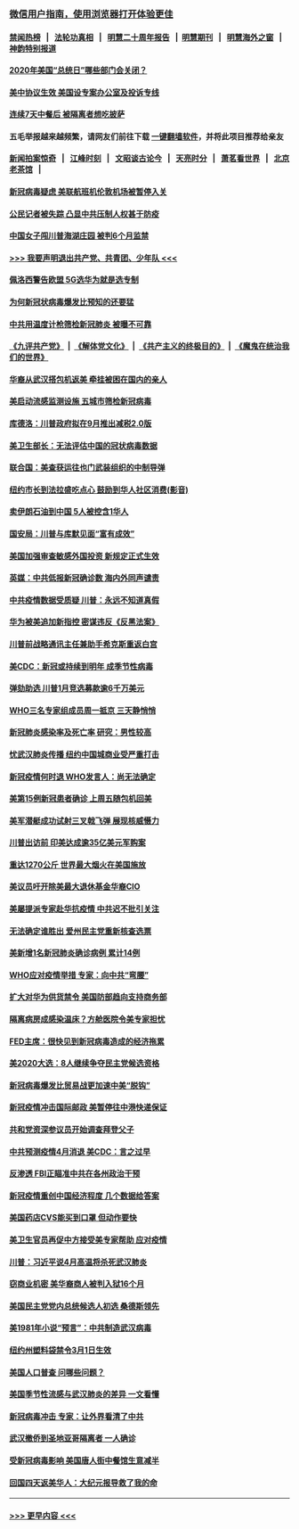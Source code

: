 ### [微信用户指南，使用浏览器打开体验更佳](https://github.com/gfw-breaker/banned-news1/blob/master/indexes/wechat-guide.md?t=0)
#### [禁闻热榜](热点新闻.md?t=0)  &nbsp;&nbsp;|&nbsp;&nbsp; [法轮功真相](https://github.com/gfw-breaker/truth/blob/master/README.md?t=0) &nbsp;&nbsp;|&nbsp;&nbsp; [明慧二十周年报告](https://github.com/gfw-breaker/mh-reports/blob/master/README.md?t=0) &nbsp;&nbsp;|&nbsp;&nbsp;[明慧期刊](https://github.com/gfw-breaker/mh-qikan) &nbsp;&nbsp;|&nbsp;&nbsp; [明慧海外之窗](https://github.com/gfw-breaker/mh-news/blob/master/README.md?t=0) &nbsp;&nbsp;|&nbsp;&nbsp; [神韵特别报道](https://github.com/gfw-breaker/mh-news/blob/master/shenyun.md?t=0)
#### [2020年美国“总统日”哪些部门会关闭？](../pages/nsc412/n11870148.md?t=02151233) 
#### [美中协议生效 美国设专案办公室及投诉专线](../pages/nsc412/n11870266.md?t=02151233) 
#### [连续7天中餐后 被隔离者想吃披萨](../pages/nsc412/n11870243.md?t=02151233) 
#### 五毛举报越来越频繁，请网友们前往下载 [一键翻墙软件](https://github.com/gfw-breaker/ssr-accounts)，并将此项目推荐给亲友
#### [新闻拍案惊奇](https://github.com/gfw-breaker/banned-news1/blob/master/pages/link4.md) &nbsp;&nbsp;|&nbsp;&nbsp; [江峰时刻](https://github.com/gfw-breaker/banned-news1/blob/master/pages/link4.md) &nbsp;&nbsp;|&nbsp;&nbsp; [文昭谈古论今](https://github.com/gfw-breaker/banned-news1/blob/master/pages/link4.md) &nbsp;&nbsp;|&nbsp;&nbsp; [天亮时分](https://github.com/gfw-breaker/banned-news1/blob/master/pages/link4.md) &nbsp;&nbsp;|&nbsp;&nbsp; [萧茗看世界](https://github.com/gfw-breaker/banned-news1/blob/master/pages/link4.md) &nbsp;&nbsp;|&nbsp;&nbsp; [北京老茶馆](https://github.com/gfw-breaker/banned-news1/blob/master/pages/link4.md) &nbsp;&nbsp;|&nbsp;&nbsp; 
#### [新冠病毒疑虑 美联航班机伦敦机场被暂停入关](../pages/nsc412/n11870015.md?t=02151233) 
#### [公民记者被失踪 凸显中共压制人权甚于防疫](../pages/nsc412/n11870042.md?t=02151233) 
#### [中国女子闯川普海湖庄园 被判6个月监禁](../pages/nsc412/n11869919.md?t=02151233) 
#### [>>> 我要声明退出共产党、共青团、少年队 <<<](https://github.com/begood0513/goodnews/blob/master/quit/letter.md) 
#### [佩洛西警告欧盟 5G选华为就是选专制](../pages/nsc412/n11869898.md?t=02151233) 
#### [为何新冠状病毒爆发比预知的还要猛](../pages/nsc412/n11869828.md?t=02151233) 
#### [中共用温度计枪筛检新冠肺炎 被曝不可靠](../pages/nsc412/n11869707.md?t=02151233) 
#### [《九评共产党》](https://github.com/begood0513/9ping.md/blob/master/README.md) &nbsp;|&nbsp; [《解体党文化》](../../../../jtdwh.md/blob/master/README.md)  &nbsp;|&nbsp; [《共产主义的终极目的》](../../../../gczydzjmd.md/blob/master/README.md) &nbsp;|&nbsp; [《魔鬼在统治我们的世界》](../../../../mgztzwmdsj.md/blob/master/README.md) 
#### [华裔从武汉搭包机返美 牵挂被困在国内的亲人](../pages/nsc412/n11869711.md?t=02151233) 
#### [美启动流感监测设施 五城市筛检新冠病毒](../pages/nsc412/n11869689.md?t=02151233) 
#### [库德洛：川普政府拟在9月推出减税2.0版](../pages/nsc412/n11869627.md?t=02151233) 
#### [美卫生部长：无法评估中国的冠状病毒数据](../pages/nsc412/n11869301.md?t=02151233) 
#### [联合国：美查获运往也门武装组织的中制导弹](../pages/nsc412/n11868677.md?t=02151233) 
#### [纽约市长到法拉盛吃点心  鼓励到华人社区消费(影音)](../pages/nsc412/n11868197.md?t=02151233) 
#### [卖伊朗石油到中国  5人被控含1华人](../pages/nsc412/n11867988.md?t=02151233) 
#### [国安局：川普与库默见面“富有成效”](../pages/nsc412/n11867976.md?t=02151233) 
#### [美国加强审查敏感外国投资 新规定正式生效](../pages/nsc412/n11868041.md?t=02151233) 
#### [英媒：中共低报新冠确诊数 海内外同声谴责](../pages/nsc412/n11867421.md?t=02151233) 
#### [中共疫情数据受质疑 川普：永远不知道真假](../pages/nsc412/n11867195.md?t=02151233) 
#### [华为被美追加新指控 密谋违反《反黑法案》](../pages/nsc412/n11867191.md?t=02151233) 
#### [川普前战略通讯主任兼助手希克斯重返白宫](../pages/nsc412/n11867104.md?t=02151233) 
#### [美CDC：新冠或持续到明年 成季节性病毒](../pages/nsc412/n11867279.md?t=02151233) 
#### [弹劾助选 川普1月竞选募款逾6千万美元](../pages/nsc412/n11866950.md?t=02151233) 
#### [WHO三名专家组成员周一抵京 三天静悄悄](../pages/nsc412/n11866947.md?t=02151233) 
#### [新冠肺炎感染率及死亡率 研究：男性较高](../pages/nsc412/n11866956.md?t=02151233) 
#### [忧武汉肺炎传播 纽约中国城商业受严重打击](../pages/nsc412/n11866902.md?t=02151233) 
#### [新冠疫情何时退 WHO发言人：尚无法确定](../pages/nsc412/n11866864.md?t=02151233) 
#### [美第15例新冠患者确诊 上周五随包机回美](../pages/nsc412/n11866852.md?t=02151233) 
#### [美军潜艇成功试射三叉戟飞弹 展现核威慑力](../pages/nsc412/n11866046.md?t=02151233) 
#### [川普出访前 印美达成逾35亿美元军购案](../pages/nsc412/n11865444.md?t=02151233) 
#### [重达1270公斤 世界最大烟火在美国施放](../pages/nsc412/n11865198.md?t=02151233) 
#### [美议员吁开除美最大退休基金华裔CIO](../pages/nsc412/n11865230.md?t=02151233) 
#### [美屡提派专家赴华抗疫情 中共迟不批引关注](../pages/nsc412/n11864719.md?t=02151233) 
#### [无法确定谁胜出 爱州民主党重新核查选票](../pages/nsc412/n11864830.md?t=02151233) 
#### [美新增1名新冠肺炎确诊病例 累计14例](../pages/nsc412/n11864893.md?t=02151233) 
#### [WHO应对疫情举措 专家：向中共“弯腰”](../pages/nsc412/n11864727.md?t=02151233) 
#### [扩大对华为供货禁令 美国防部趋向支持商务部](../pages/nsc412/n11864773.md?t=02151233) 
#### [隔离病房成感染温床？方舱医院令美专家担忧](../pages/nsc412/n11864575.md?t=02151233) 
#### [FED主席：很快见到新冠病毒造成的经济拖累](../pages/nsc412/n11864507.md?t=02151233) 
#### [美2020大选：8人继续争夺民主党候选资格](../pages/nsc412/n11864327.md?t=02151233) 
#### [新冠病毒爆发比贸易战更加速中美“脱钩”](../pages/nsc412/n11864470.md?t=02151233) 
#### [新冠疫情冲击国际邮政 美暂停往中港快递保证](../pages/nsc412/n11864207.md?t=02151233) 
#### [共和党资深参议员开始调查拜登父子](../pages/nsc412/n11863984.md?t=02151233) 
#### [中共预测疫情4月消退 美CDC：言之过早](../pages/nsc412/n11864310.md?t=02151233) 
#### [反渗透 FBI正瞄准中共在各州政治干预](../pages/nsc412/n11864300.md?t=02151233) 
#### [新冠疫情重创中国经济程度 几个数据给答案](../pages/nsc412/n11864203.md?t=02151233) 
#### [美国药店CVS能买到口罩 但动作要快](../pages/nsc412/n11862438.md?t=02151233) 
#### [美卫生官员再促中方接受美专家帮助 应对疫情](../pages/nsc412/n11864043.md?t=02151233) 
#### [川普：习近平说4月高温将杀死武汉肺炎](../pages/nsc412/n11860814.md?t=02151233) 
#### [窃商业机密 美华裔商人被判入狱16个月](../pages/nsc412/n11863911.md?t=02151233) 
#### [美国民主党党内总统候选人初选 桑德斯领先](../pages/nsc412/n11863475.md?t=02151233) 
#### [美1981年小说“预言”：中共制造武汉病毒](../pages/nsc412/n11863306.md?t=02151233) 
#### [纽约州塑料袋禁令3月1日生效](../pages/nsc412/n11862832.md?t=02151233) 
#### [美国人口普查  问哪些问题？](../pages/nsc412/n11862808.md?t=02151233) 
#### [美国季节性流感与武汉肺炎的差异 一文看懂](../pages/nsc412/n11862428.md?t=02151233) 
#### [新冠病毒冲击 专家：让外界看清了中共](../pages/nsc412/n11862280.md?t=02151233) 
#### [武汉撤侨到圣地亚哥隔离者 一人确诊](../pages/nsc412/n11862460.md?t=02151233) 
#### [受新冠病毒影响 美国唐人街中餐馆生意减半](../pages/nsc412/n11861940.md?t=02151233) 
#### [回国四天返美华人：大纪元报导救了我的命](../pages/nsc412/n11862181.md?t=02151233) 

----
#### [ >>> 更早内容 <<< ](../indexes/nsc412-earlier.md)
